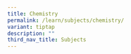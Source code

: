 ```yaml
---
title: Chemistry
permalink: /learn/subjects/chemistry/
variant: tiptap
description: ""
third_nav_title: Subjects
---
```

